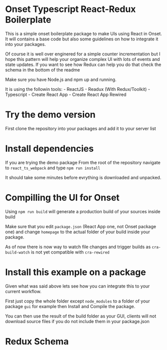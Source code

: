 # Onset Typescript React-Redux Boilerplate

This is a simple onset boilerplate package to make UIs using React in Onset.
It will contains a base code but also some guidelines on how to integrate it into your packages.

Of course it is well over enginered for a simple counter incrementation but I hope this pattern
will help your organize complex UI with lots of events and state updates.
If you want to see how Redux can help you do that check the schema in the bottom of the readme

Make sure you have Node.js and npm up and running.

It is using the followin tools:
    - ReactJS
    - Readux (With Redux/Toolkit)
    - Typescript
    - Create React App
    - Create React App Rewired

# Try the demo version
First clone the repository into your packages and add it to your server list

# Install dependencies
If you are trying the demo package
From the root of the repository navigate to  `react_ts_webpack` and type `npm run install`

It should take some minutes before evrything is downloaded and unpacked.

# Compilling the UI for Onset

Using `npm run build` will generate a production build of your sources inside build

Make sure that you edit `package.json` (React App one, not Onset package one) and change `homepage` to the actual folder of your 
build inside your package.

As of now there is now way to watch file changes and trigger builds as `cra-build-watch`
is not yet compatible with `cra-rewired`

# Install this example on a package
Given what was said above lets see how you can integrate this to your current workflow.

First just copy the whole folder except `node_modules` to a folder of your package `gui` for example then Install and Compile the package.

You can then use the result of the build folder as your GUI, clients will not download source files if you do not include them in your package.json

# Redux Schema
